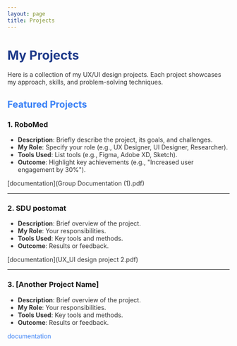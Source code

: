 ```yaml
---
layout: page
title: Projects
---
```


# My Projects

Here is a collection of my UX/UI design projects. Each project showcases my approach, skills, and problem-solving techniques.

## Featured Projects

### 1. **RoboMed**
- **Description**: Briefly describe the project, its goals, and challenges.
- **My Role**: Specify your role (e.g., UX Designer, UI Designer, Researcher).
- **Tools Used**: List tools (e.g., Figma, Adobe XD, Sketch).
- **Outcome**: Highlight key achievements (e.g., "Increased user engagement by 30%").

[documentation](Group Documentation (1).pdf)

---

### 2. **SDU postomat**
- **Description**: Brief overview of the project.
- **My Role**: Your responsibilities.
- **Tools Used**: Key tools and methods.
- **Outcome**: Results or feedback.

[documentation](UX_UI design project 2.pdf)

---

### 3. **[Another Project Name]**
- **Description**: Brief overview of the project.
- **My Role**: Your responsibilities.
- **Tools Used**: Key tools and methods.
- **Outcome**: Results or feedback.

[documentation](link-to-another-project-details)

<style>
  h1 {
    color: #1e3a8a;  /* Deep blue for the main heading */
  }

  h2 {
    color: #3b82f6;  /* Bright blue for subheadings */
  }

  p, li {
    color: #333;  /* Standard dark gray for general text */
  }

  a {
    color: #3b82f6;  /* Blue color for links */
    text-decoration: none;
  }

  a:hover {
    color: #2563eb;  /* Darker blue for link hover effect */
  }

  .project-container {
    text-align: center;  /* Centering the content */
    margin-bottom: 30px;
  }

  .project-container h3 {
    font-size: 1.5rem;
    color: #1e3a8a;
  }

  .project-container p {
    font-size: 1.2rem;
    color: #333;
  }
</style>

